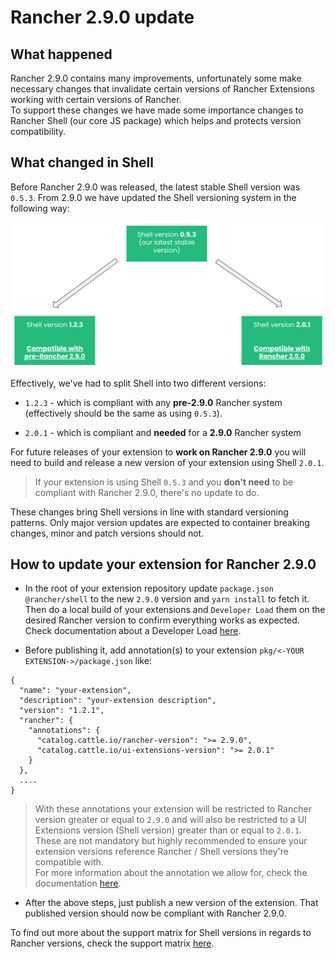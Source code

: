 # Rancher 2.9.0 update

## What happened

Rancher 2.9.0 contains many improvements, unfortunately some make necessary changes that invalidate certain versions of Rancher Extensions working with certain versions of Rancher.  
To support these changes we have made some importance changes to Rancher Shell (our core JS package) which helps and protects version compatibility.


## What changed in Shell

Before Rancher 2.9.0 was released, the latest stable Shell version was `0.5.3`. From 2.9.0 we have updated the Shell versioning system in the following way:

![Shell versioning 2.9.0](./screenshots/shell-update-2.9-diagram.png)

Effectively, we've had to split Shell into two different versions:

- `1.2.3` - which is compliant with any **pre-2.9.0** Rancher system (effectively should be the same as using `0.5.3`).

- `2.0.1` - which is compliant and **needed** for a **2.9.0** Rancher system


For future releases of your extension to **work on Rancher 2.9.0** you will need to build and release a new version of your extension using Shell `2.0.1`.

> If your extension is using Shell `0.5.3` and you **don't need** to be compliant with Rancher 2.9.0, there's no update to do.

These changes bring Shell versions in line with standard versioning patterns. Only major version updates are expected to container breaking changes, minor and patch versions should not.

## How to update your extension for Rancher 2.9.0

- In the root of your extension repository update `package.json` `@rancher/shell` to the new `2.9.0` version and `yarn install` to fetch it. Then do a local build of your extensions and `Developer Load` them on the desired Rancher version to confirm everything works as expected. Check documentation about a Developer Load [here](./extensions-getting-started#test-built-extension-by-doing-a-developer-load).

- Before publishing it, add annotation(s) to your extension `pkg/<-YOUR EXTENSION->/package.json` like:

```
{
  "name": "your-extension",
  "description": "your-extension description",
  "version": "1.2.1",
  "rancher": {
    "annotations": {
      "catalog.cattle.io/rancher-version": ">= 2.9.0",
      "catalog.cattle.io/ui-extensions-version": ">= 2.0.1"
    }
  },
  ....
}
```

> With these annotations your extension will be restricted to Rancher version greater or equal to `2.9.0` and will also be restricted to a UI Extensions version (Shell version) greater than or equal to `2.0.1`.  
These are not mandatory but highly recommended to ensure your extension versions reference Rancher / Shell versions they're compatible with.  
For more information about the annotation we allow for, check the documentation [here](./extensions-configuration#configurable-annotations).

- After the above steps, just publish a new version of the extension. That published version should now be compliant with Rancher 2.9.0.


To find out more about the support matrix for Shell versions in regards to Rancher versions, check the support matrix [here](./support-matrix#shell-support-matrix).